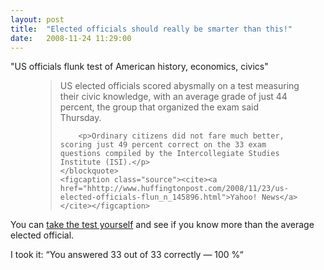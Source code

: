 ```yaml
---
layout: post
title:  "Elected officials should really be smarter than this!"
date:   2008-11-24 11:29:00
---
```

"US officials flunk test of American history, economics, civics"

<figure class="quote">
    <blockquote>
        <p>US elected officials scored abysmally on a test measuring their civic knowledge, with an average grade of just 44 percent, the group that organized the exam said Thursday.</p>

        <p>Ordinary citizens did not fare much better, scoring just 49 percent correct on the 33 exam questions compiled by the Intercollegiate Studies Institute (ISI).</p>
    </blockquote>
    <figcaption class="source"><cite><a href="hhttp://www.huffingtonpost.com/2008/11/23/us-elected-officials-flun_n_145896.html">Yahoo! News</a></cite></figcaption>
</figure>

You can [take the test yourself](http://www.isi.org/quiz.aspx?q=FE5C3B47-9675-41E0-9CF3-072BB31E2692) and see if you know more than the average elected official.

I took it: “You answered 33 out of 33 correctly — 100 %“
